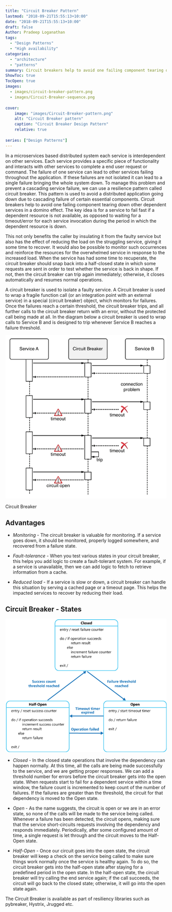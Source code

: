 ```yaml
---
title: "Circuit Breaker Pattern"
lastmod: "2018-09-21T15:55:13+10:00"
date: "2018-09-21T15:55:13+10:00"
draft: false
Author: Pradeep Loganathan
tags: 
  - "Design Patterns"
  - "High availability"
categories: 
  - "architecture"
  - "patterns"
summary: Circuit breakers help to avoid one failing component tearing down other dependent services in a domino effect. The key idea is for a service to fail fast if a dependent resource is not available, as opposed to waiting for a timeout/error for each service invocation during the period in which the dependent resource is down.
ShowToc: true
TocOpen: true
images:
  - images/circuit-breaker-pattern.png
  - images/Circuit-Breaker-sequence.png
  
cover:
    image: "images/Circuit-Breaker-pattern.png"
    alt: "Circuit Breaker pattern"
    caption: "Circuit Breaker Design Pattern"
    relative: true
 
series: ["Design Patterns"]
---
```

In a microservices based distributed system each service is interdependent on other services. Each service provides a specific piece of functionality and interacts with other services to complete a end user request or command. The failure of one service can lead to other services failing throughout the application. If these failures are not isolated it can lead to a single failure bringing the whole system down. To manage this problem and prevent a cascading service failure, we can use a resilience pattern called circuit breaker. This pattern is used to avoid a distributed application going down due to cascading failure of certain essential components. Circuit breakers help to avoid one failing component tearing down other dependent services in a domino effect. The key idea is for a service to fail fast if a dependent resource is not available, as opposed to waiting for a timeout/error for each service invocation during the period in which the dependent resource is down.

This not only benefits the caller by insulating it from the faulty service but also has the effect of reducing the load on the struggling service, giving it some time to recover. It would also be possible to monitor such occurrences and reinforce the resources for the overwhelmed service in response to the increased load. When the service has had some time to recuperate, the circuit breaker should snap back into a half-closed state in which some requests are sent in order to test whether the service is back in shape. If not, then the circuit breaker can trip again immediately; otherwise, it closes automatically and resumes normal operations.

A circuit breaker is used to isolate a faulty service. A Circuit breaker is used to wrap a fragile function call (or an integration point with an external service) in a special (circuit breaker) object, which monitors for failures. Once the failures reach a certain threshold, the circuit breaker trips, and all further calls to the circuit breaker return with an error, without the protected call being made at all. In the diagram below a circuit breaker is used to wrap calls to Service B and is designed to trip whenever Service B reaches a failure threshold.

![](images/Circuit-Breaker-sequence.png)

Circuit Breaker

## Advantages

* _Monitoring_ -  The circuit breaker is valuable for monitoring. If a service goes down, it should be monitored, properly logged somewhere, and recovered from a failure state.

* _Fault-tolerance_ -  When you test various states in your circuit breaker, this helps you add logic to create a fault-tolerant system. For example, if a service is unavailable, then we can add logic to fetch to retrieve information from a cache.

* _Reduced load_ - If a service is slow or down, a circuit breaker can handle this situation by serving a cached page or a timeout page. This helps the impacted services to recover by reducing their load.

## Circuit Breaker - States

![](images/circuit-breaker-diagram.png)


* _Closed_ -  In the closed state operations that involve the dependency can happen normally. At this time, all the calls are being made successfully to the service, and we are getting proper responses. We can add a threshold number for errors before the circuit breaker gets into the open state. When requests start to fail for a dependent service within a time window, the failure count is incremented to keep count of the number of failures. If the failures are greater than the threshold, the circuit for that dependency is moved to the Open state.

* _Open_ - As the name suggests, the circuit is open or we are in an error state, so none of the calls will be made to the service being called. Whenever a failure has been detected, the circuit opens, making sure that the service short-circuits requests involving the dependency and responds immediately. Periodically, after some configured amount of time, a single request is let through and the circuit moves to the Half-Open state.

* _Half-Open_ - Once our circuit goes into the open state, the circuit breaker will keep a check on the service being called to make sure things work normally once the service is healthy again. To do so, the circuit breaker gets into the half-open state after staying for a predefined period in the open state. In the half-open state, the circuit breaker will try calling the end service again; if the call succeeds, the circuit will go back to the closed state; otherwise, it will go into the open state again.

The Circuit Breaker is available as part of resiliency libraries such as pybreaker, Hystrix, Jrugged etc.
